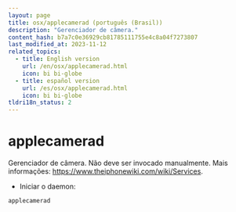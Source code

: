 ```yaml
---
layout: page
title: osx/applecamerad (português (Brasil))
description: "Gerenciador de câmera."
content_hash: b7a7c0e36929cb81785111755e4c8a04f7273807
last_modified_at: 2023-11-12
related_topics:
  - title: English version
    url: /en/osx/applecamerad.html
    icon: bi bi-globe
  - title: español version
    url: /es/osx/applecamerad.html
    icon: bi bi-globe
tldri18n_status: 2
---
```

# applecamerad

Gerenciador de câmera.
Não deve ser invocado manualmente.
Mais informações: <https://www.theiphonewiki.com/wiki/Services>.

- Iniciar o daemon:

`applecamerad`
